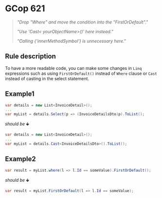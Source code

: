﻿# GCop 621

> *"Drop "Where" and move the condition into the "FirstOrDefault"."*
> 
> *"Use 'Cast< yourObjectName>()' here instead."*
> 
> *"Calling {'innerMethodSymbol'} is unnecessary here."*



## Rule description

To have a more readable code, you can make some changes in `Linq` expressions such as using `FirstOrDefault()` instead of `Where` clause or `Cast` instead of casting in the select statement.

## Example1

```csharp
var details = new List<InvoiceDetail>();
...
var myList = details.Select(p => (InvoiceDetailsDto)p).ToList();
```

*should be* 🡻

```csharp
var details = new List<InvoiceDetail>();
...
var myList = details.Cast<InvoiceDetailsDto>().ToList();
```

## Example2

```csharp
var result = myList.where(l => l.Id == someValue).FirstOrDefault();
```

*should be* 🡻

```csharp
var result = myList.FirstOrDefault(l => l.Id == someValue);
```